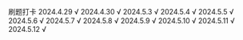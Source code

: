 刷题打卡
2024.4.29 √
2024.4.30 √
2024.5.3 √
2024.5.4 √
2024.5.5 √
2024.5.6 √
2024.5.7 √
2024.5.8 √
2024.5.9 √
2024.5.10 √
2024.5.11 √
2024.5.12 √
